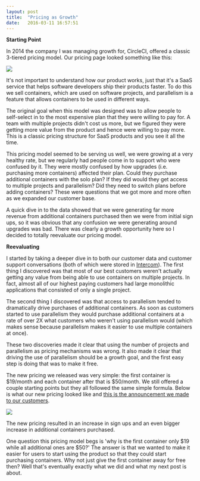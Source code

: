 ```yaml
---
layout: post
title:  "Pricing as Growth"
date:   2016-03-11 16:57:51
---
```



**Starting Point**

In 2014 the company I was managing growth for, CircleCI, offered a classic 3-tiered pricing model. Our pricing page looked something like this:

<img src="{{ site.baseurl }}/assets/img/pricing-sketch.png">

It's not important to understand how our product works, just that it's a SaaS service that helps software developers ship their products faster. To do this we sell containers, which are used on software projects, and parallelism is a feature that allows containers to be used in different ways. 


The original goal when this model was designed was to allow people to self-select in to the most expensive plan that they were willing to pay for. A team with multiple projects didn't cost us more, but we figured they were getting more value from the product and hence were willing to pay more. This is a classic pricing structure for SaaS products and you see it all the time.

This pricing model seemed to be serving us well, we were growing at a very healthy rate, but we regularly had people come in to support who were confused by it. They were mostly confused by how upgrades (i.e. purchasing more containers) affected their plan. Could they purchase additional containers with the solo plan? If they did would they get access to multiple projects and parallelism? Did they need to switch plans before adding containers? These were questions that we got more and more often as we expanded our customer base. 

A quick dive in to the data showed that we were generating far more revenue from additional containers purchased then we were from initial sign ups, so it was obvious that any confusion we were generating around upgrades was bad. There was clearly a growth opportunity here so I decided to totally reevaluate our pricing model.


**Reevaluating**

I started by taking a deeper dive in to both our customer data and customer support conversations (both of which were stored in <a href="https://www.intercom.io" target="_blank">Intercom</a>). The first thing I discovered was that most of our best customers weren't actually getting any value from being able to use containers on multiple projects. In fact, almost all of our highest paying customers had large monolithic applications that consisted of only a single project.

The second thing I discovered was that access to parallelism tended to dramatically drive purchases of additional containers. As soon as customers started to use parallelism they would purchase additional containers at a rate of over 2X what customers who weren't using parallelism would (which makes sense because parallelism makes it easier to use multiple containers at once). 

These two discoveries made it clear that using the number of projects and parallelism as pricing mechanisms was wrong. It also made it clear that driving the use of parallelism should be a growth goal, and the first easy step is doing that was to make it free.

The new pricing we released was very simple: the first container is $19/month and each container after that is $50/month. We still offered a couple starting points but they all followed the same simple formula. Below is what our new pricing looked like and <a href="http://blog.circleci.com/simple-and-transparent-pricing/" target="_blank">this is the announcement we made to our customers</a>. 

<img src="{{ site.baseurl }}/assets/img/pricing.png">

The new pricing resulted in an increase in sign ups and an even bigger increase in additional containers purchased.  

One question this pricing model begs is 'why is the first container only $19 while all additional ones are $50?' The answer is that we wanted to make it easier for users to start using the product so that they could start purchasing containers. Why not just give the first container away for free then? Well that's eventually exactly what we did and what my next post is about.

